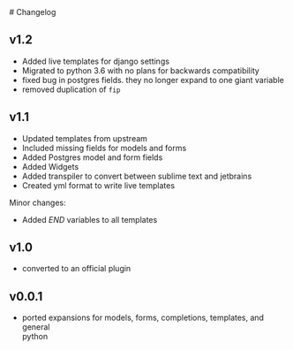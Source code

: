 <!----># Changelog

## v1.2

* Added live templates for django settings
* Migrated to python 3.6 with no plans for backwards compatibility
* fixed bug in postgres fields. they no longer expand to one giant variable
* removed duplication of `fip`

## v1.1

* Updated templates from upstream
* Included missing fields for models and forms
* Added Postgres model and form fields
* Added Widgets
* Added transpiler to convert between sublime text and jetbrains
* Created yml format to write live templates

Minor changes:

* Added $END$ variables to all templates

## v1.0

* converted to an official plugin

## v0.0.1

* ported expansions for models, forms, completions, templates, and general  
python
